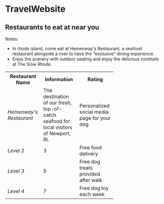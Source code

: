 # TravelWebsite
<html>
<body>

<h2> Restaurants to eat at near you </h2>
Notes:
<ul>
<li>In rhode island, come eat at Hemenway's  Restaurant, a seafood restaurant alongside a river to have the "exclusive" dining experience.</li>
<li>Enjoy the scenery with outdoor seating and enjoy the delicious cocktails at The Slow Rhode.</li>
  
</ul>

<table style="width:70%">
  <tr>
    <th>Restaurant Name</th>
    <th>Information</th>
    <th>Rating</th>
  </tr>
  <tr> 
    <td><i>Hemenway's Restaurant</i></td>
    <td>The destination of our fresh, top-of-catch seafood for local visitors of Newport, RI.</td>
    <td>Personalized social media page for your dog</td>
  </tr>
  <tr>
    <td><i>Level 2</i></td>
    <td>3</td>
    <td>Free food delivery</td>
  </tr>
  <tr>
    <td><i>Level 3</i></td>
    <td>5</td>
    <td>Free dog treats provided after walk</td>
  </tr>
  <tr>
    <td><i>Level 4</i></td>
    <td>7</td>
    <td>Free dog toy each week</td>
  </tr>
</table>

</body>
</html>
